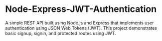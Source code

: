 # Node-Express-JWT-Authentication

A simple REST API built using Node.js and Express that implements user authentication using JSON Web Tokens (JWT). This project demonstrates basic signup, signin, and protected routes using JWT.

